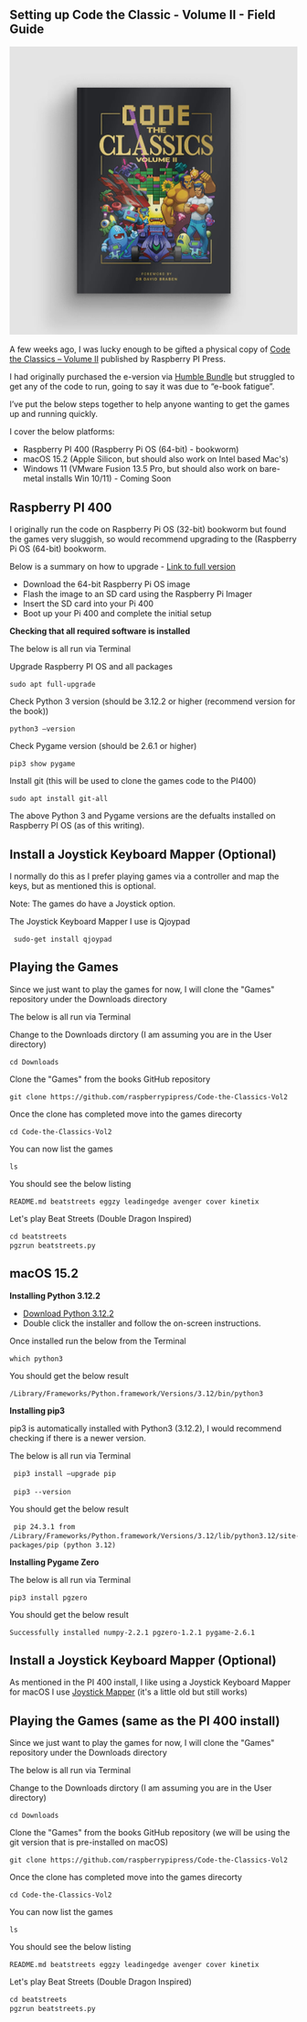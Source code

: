 ## Setting up Code the Classic - Volume II - Field Guide

![Code the Classics - Volume 2](/assets/images/prj_ctcv2/Code_the_Classics_vol_2_Fix.jpg)

A few weeks ago, I was lucky enough to be gifted a physical copy of [Code the Classics – Volume II](https://store.rpipress.cc/collections/books/products/code-the-classics-volume-ii) published by Raspberry PI Press.

I had originally purchased the e-version via [Humble Bundle](https://www.humblebundle.com/books/raspberry-pi-and-retro-gaming-by-raspberry-pi-press-books?hmb_source=&hmb_medium=product_tile&hmb_campaign=mosaic_section_1_layout_index_1_layout_type_threes_tile_index_3_c_raspberrypiandretrogamingbyraspberrypipress_bookbundle) but struggled to get any of the code to run, going to say it was due to “e-book fatigue”.

I’ve put the below steps together to help anyone wanting to get the games up and running quickly.

I cover the below platforms:

-	Raspberry PI 400 (Raspberry Pi OS (64-bit) - bookworm)
-	macOS 15.2 (Apple Silicon, but should also work on Intel based Mac's)
-	Windows 11 (VMware Fusion 13.5 Pro, but should also work on bare-metal installs Win 10/11) - Coming Soon

 ## Raspberry PI 400

  I originally run the code on Raspberry Pi OS (32-bit) bookworm but found the games very sluggish, so would recommend 
  upgrading to the (Raspberry Pi OS (64-bit) bookworm.

  Below is a summary on how to upgrade - [Link to full version](https://www.raspberrypi.com/software/) 

  - Download the 64-bit Raspberry Pi OS image 
  - Flash the image to an SD card using the Raspberry Pi Imager
  - Insert the SD card into your Pi 400
  - Boot up your Pi 400 and complete the initial setup

  **Checking that all required software is installed**

  The below is all run via Terminal 

  Upgrade Raspberry PI OS and all packages 

    sudo apt full-upgrade

  Check Python 3 version (should be 3.12.2 or higher (recommend version for the book))

    python3 —version

  Check Pygame version (should be 2.6.1 or higher)

    pip3 show pygame

  Install git (this will be used to clone the games code to the PI400)

    sudo apt install git-all

  The above Python 3 and Pygame versions are the defualts installed on Raspberry PI OS (as of this writing).

  ## Install a Joystick Keyboard Mapper (Optional)

  I normally do this as I prefer playing games via a controller and map the keys, but as mentioned this is optional.

  Note: The games do have a Joystick option.

  The Joystick Keyboard Mapper I use is Qjoypad

     sudo-get install qjoypad

  ## Playing the Games

  Since we just want to play the games for now, I will clone the "Games" repository under the Downloads directory

  The below is all run via Terminal

  Change to the Downloads dirctory (I am assuming you are in the User directory)

    cd Downloads 

  Clone the "Games" from the books GitHub repository

    git clone https://github.com/raspberrypipress/Code-the-Classics-Vol2

  Once the clone has completed move into the games direcorty

    cd Code-the-Classics-Vol2

  You can now list the games

    ls

  You should see the below listing

    README.md beatstreets eggzy leadingedge avenger cover kinetix

  Let's play Beat Streets (Double Dragon Inspired)

    cd beatstreets
    pgzrun beatstreets.py

  ## macOS 15.2

  **Installing Python 3.12.2**

  - [Download Python 3.12.2](https://www.python.org/downloads/release/python-3122/)
  - Double click the installer and follow the on-screen instructions.

  Once installed run the below from the Terminal

    which python3

   You should get the below result

    /Library/Frameworks/Python.framework/Versions/3.12/bin/python3

   **Installing pip3**

   pip3 is automatically installed with Python3 (3.12.2), I would recommend checking if there is a newer version.

   The below is all run via Terminal

     pip3 install –upgrade pip

     pip3 --version

   You should get the below result

     pip 24.3.1 from /Library/Frameworks/Python.framework/Versions/3.12/lib/python3.12/site-packages/pip (python 3.12)

   **Installing Pygame Zero**

   The below is all run via Terminal

    pip3 install pgzero

   You should get the below result

    Successfully installed numpy-2.2.1 pgzero-1.2.1 pygame-2.6.1

   ## Install a Joystick Keyboard Mapper (Optional)

   As mentioned in the PI 400 install, I like using a Joystick Keyboard Mapper for macOS I use [Joystick Mapper](https://apps.apple.com/za/app/joystick-mapper/id528183797?mt=12) (it's a little old but still works)

   ## Playing the Games (same as the PI 400 install)

  Since we just want to play the games for now, I will clone the "Games" repository under the Downloads directory

  The below is all run via Terminal

  Change to the Downloads dirctory (I am assuming you are in the User directory)

    cd Downloads 

  Clone the "Games" from the books GitHub repository (we will be using the git version that is pre-installed on macOS)

    git clone https://github.com/raspberrypipress/Code-the-Classics-Vol2

  Once the clone has completed move into the games direcorty

    cd Code-the-Classics-Vol2

  You can now list the games

    ls

  You should see the below listing

    README.md beatstreets eggzy leadingedge avenger cover kinetix

  Let's play Beat Streets (Double Dragon Inspired)

    cd beatstreets
    pgzrun beatstreets.py
    

